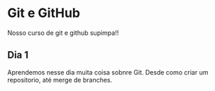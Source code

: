 # Git e GitHub

Nosso curso de git e github supimpa!!

## Dia 1

Aprendemos nesse dia muita coisa sobnre Git.
Desde como criar um repositorio, até merge de branches.